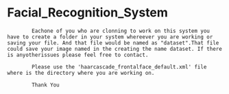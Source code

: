 # Facial_Recognition_System

            Eachone of you who are clonning to work on this system you have to create a folder in your system whereever you are working or saving your file. And that file would be named as "dataset".That file could save your image named in the creating the name dataset. If there is anyotherissues please feel free to contact.

            Please use the 'haarcascade_frontalface_default.xml' file where is the directory where you are working on.
            
            Thank You
